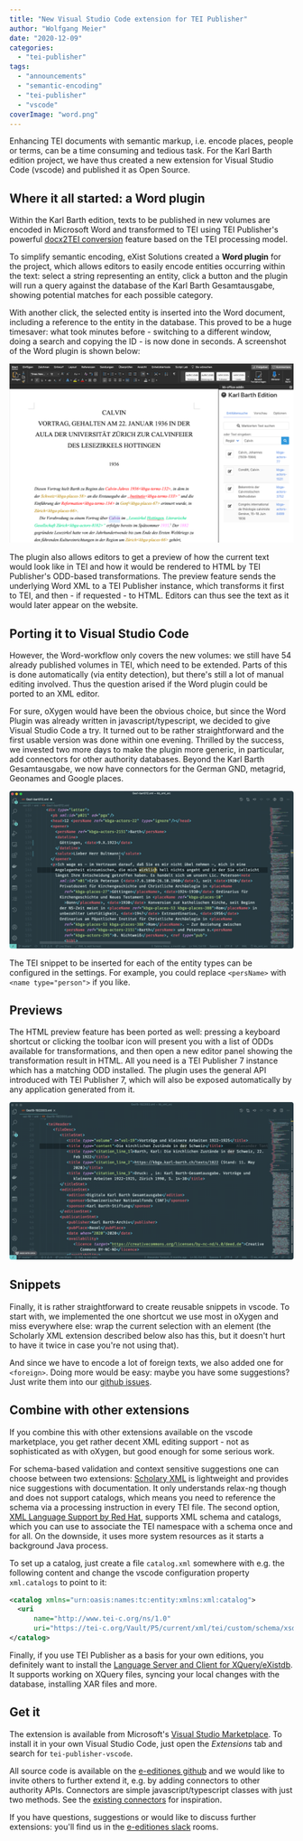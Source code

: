 ```yaml
---
title: "New Visual Studio Code extension for TEI Publisher"
author: "Wolfgang Meier"
date: "2020-12-09"
categories: 
  - "tei-publisher"
tags: 
  - "announcements"
  - "semantic-encoding"
  - "tei-publisher"
  - "vscode"
coverImage: "word.png"
---
```


Enhancing TEI documents with semantic markup, i.e. encode places, people or terms, can be a time consuming and tedious task. For the Karl Barth edition project, we have thus created a new extension for Visual Studio Code (vscode) and published it as Open Source.

## Where it all started: a Word plugin

Within the Karl Barth edition, texts to be published in new volumes are encoded in Microsoft Word and transformed to TEI using TEI Publisher's powerful [docx2TEI conversion](https://tei-publisher.org/exist/apps/tei-publisher/test/test.docx.xml) feature based on the TEI processing model.

To simplify semantic encoding, eXist Solutions created a **Word plugin** for the project, which allows editors to easily encode entities occurring within the text: select a string representing an entity, click a button and the plugin will run a query against the database of the Karl Barth Gesamtausgabe, showing potential matches for each possible category.

With another click, the selected entity is inserted into the Word document, including a reference to the entity in the database. This proved to be a huge timesaver: what took minutes before - switching to a different window, doing a search and copying the ID - is now done in seconds. A screenshot of the Word plugin is shown below:

![MS Word screenshot](/img/word.png)

The plugin also allows editors to get a preview of how the current text would look like in TEI and how it would be rendered to HTML by TEI Publisher's ODD-based transformations. The preview feature sends the underlying Word XML to a TEI Publisher instance, which transforms it first to TEI, and then - if requested - to HTML. Editors can thus see the text as it would later appear on the website.

## Porting it to Visual Studio Code

However, the Word-workflow only covers the new volumes: we still have 54 already published volumes in TEI, which need to be extended. Parts of this is done automatically (via entity detection), but there's still a lot of manual editing involved. Thus the question arised if the Word plugin could be ported to an XML editor.

For sure, oXygen would have been the obvious choice, but since the Word Plugin was already written in javascript/typescript, we decided to give Visual Studio Code a try. It turned out to be rather straightforward and the first usable version was done within one evening. Thrilled by the success, we invested two more days to make the plugin more generic, in particular, add connectors for other authority databases. Beyond the Karl Barth Gesamtausgabe, we now have connectors for the German GND, metagrid, Geonames and Google places.

![Enity lookup screencast](/img/screen-entity.gif)

The TEI snippet to be inserted for each of the entity types can be configured in the settings. For example, you could replace `<persName>` with `<name type="person">` if you like.

## Previews

The HTML preview feature has been ported as well: pressing a keyboard shortcut or clicking the toolbar icon will present you with a list of ODDs available for transformations, and then open a new editor panel showing the transformation result in HTML. All you need is a TEI Publisher 7 instance which has a matching ODD installed. The plugin uses the general API introduced with TEI Publisher 7, which will also be exposed automatically by any application generated from it.

![HTML preview screencast](/img/screen-preview.gif)

## Snippets

Finally, it is rather straightforward to create reusable snippets in vscode. To start with, we implemented the one shortcut we use most in oXygen and miss everywhere else: wrap the current selection with an element (the Scholarly XML extension described below also has this, but it doesn't hurt to have it twice in case you're not using that).

And since we have to encode a lot of foreign texts, we also added one for `<foreign>`. Doing more would be easy: maybe you have some suggestions? Just write them into our [github issues](https://github.com/eeditiones/tei-publisher-vscode/issues).

## Combine with other extensions

If you combine this with other extensions available on the vscode marketplace, you get rather decent XML editing support - not as sophisticated as with oXygen, but good enough for some serious work.

For schema-based validation and context sensitive suggestions one can choose between two extensions: [Scholary XML](https://marketplace.visualstudio.com/items?itemName=raffazizzi.sxml) is lightweight and provides nice suggestions with documentation. It only understands relax-ng though and does not support catalogs, which means you need to reference the schema via a processing instruction in every TEI file. The second option, [XML Language Support by Red Hat](https://marketplace.visualstudio.com/items?itemName=redhat.vscode-xml), supports XML schema and catalogs, which you can use to associate the TEI namespace with a schema once and for all. On the downside, it uses more system resources as it starts a background Java process.

To set up a catalog, just create a file `catalog.xml` somewhere with e.g. the following content and change the vscode configuration property `xml.catalogs` to point to it:

```xml
<catalog xmlns="urn:oasis:names:tc:entity:xmlns:xml:catalog">
  <uri
      name="http://www.tei-c.org/ns/1.0"
      uri="https://tei-c.org/Vault/P5/current/xml/tei/custom/schema/xsd/tei_all.xsd" />
</catalog>
```

Finally, if you use TEI Publisher as a basis for your own editions, you definitely want to install the [Language Server and Client for XQuery/eXistdb](https://marketplace.visualstudio.com/items?itemName=eXist-db.existdb-vscode). It supports working on XQuery files, syncing your local changes with the database, installing XAR files and more.

## Get it

The extension is available from Microsoft's [Visual Studio Marketplace](https://marketplace.visualstudio.com/items?itemName=e-editiones.tei-publisher-vscode). To install it in your own Visual Studio Code, just open the _Extensions_ tab and search for `tei-publisher-vscode`.

All source code is available on the [e-editiones github](https://github.com/eeditiones/tei-publisher-vscode) and we would like to invite others to further extend it, e.g. by adding connectors to other authority APIs. Connectors are simple javascript/typescript classes with just two methods. See the [existing connectors](https://github.com/eeditiones/tei-publisher-vscode/tree/master/src/connectors) for inspiration.

If you have questions, suggestions or would like to discuss further extensions: you'll find us in the [e-editiones slack](https://e-editiones.org/get-in-touch/) rooms.
